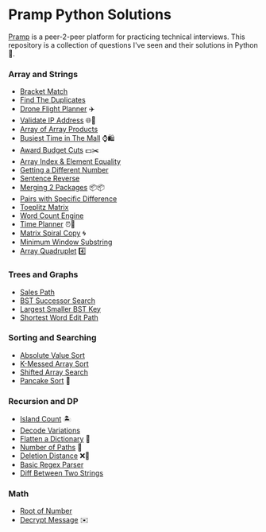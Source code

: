 # Pramp Python Solutions
[Pramp](http://pramp.com) is a peer-2-peer platform for practicing technical interviews. This repository is a collection of questions I've seen and their solutions in Python 🐍.

### Array and Strings
* [Bracket Match](code/bracket_match.py)
* [Find The Duplicates](code/find_duplicates.py)
* [Drone Flight Planner](code/drone_flight_planner.py) ✈️
* [Validate IP Address](code/validate_ip_address.py) 🌐📍 
* [Array of Array Products](code/array_products.py)
* [Busiest Time in The Mall](code/busiest_time_in_mall.py) ⌚🛍️
* [Award Budget Cuts](code/award_budget_cuts.py) 💵✂️
* [Array Index & Element Equality](code/arr_i_and_element_equality.py)
* [Getting a Different Number](code/getting_diff_num.py)
* [Sentence Reverse](code/sentence_reverse.py)
* [Merging 2 Packages](code/merging_2_packages.py) 📦📦
* [Pairs with Specific Difference](code/pairs_w_specific_diff.py)
* [Toeplitz Matrix](code/toeplitz_matrix.py)
* [Word Count Engine](code/word_count_engine.py)
* [Time Planner](code/time_planner.py) ⏰📓
* [Matrix Spiral Copy](code/matrix_spiral_copy.py) 🌀
* [Minimum Window Substring](smallest_substr_all_chars.py)
* [Array Quadruplet](code/array_quadruplet.py) 4️⃣

### Trees and Graphs
* [Sales Path](code/sales_path.py)
* [BST Successor Search](bst_successor_search.py)
* [Largest Smaller BST Key](code/largest_smaller_bst_key.py)
* [Shortest Word Edit Path](code/shortest_word_edit_path.py)

### Sorting and Searching
* [Absolute Value Sort](code/absolute_value_sort.py)
* [K-Messed Array Sort](code/k_messed_arr_sort.py)
* [Shifted Array Search](code/shifted_array_search.py)
* [Pancake Sort](code/pancake_sort.py) 🥞

### Recursion and DP
* [Island Count](code/island_count.py) 🏝️
* [Decode Variations](code/decode_variations.py)
* [Flatten a Dictionary](code/flatten_dictionary.py) 📖
* [Number of Paths](code/number_of_paths.py) 🚗
* [Deletion Distance](code/deletion_distance.py) ❌📏
* [Basic Regex Parser](code/basic_regex_parser.py)
* [Diff Between Two Strings](diff_btw_two_strs.py)

### Math
* [Root of Number](code/root_of_number.py)
* [Decrypt Message](code/decrypt_message.py) ✉️

